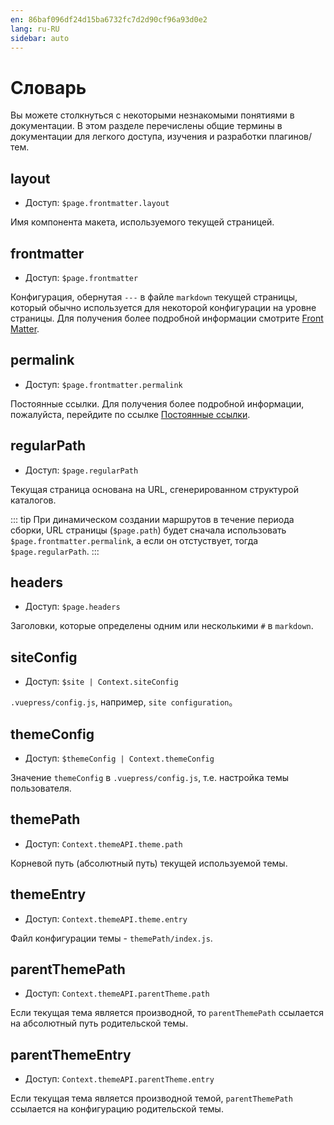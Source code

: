 ```yaml
---
en: 86baf096df24d15ba6732fc7d2d90cf96a93d0e2
lang: ru-RU
sidebar: auto
---
```


# Словарь

Вы можете столкнуться с некоторыми незнакомыми понятиями в документации. В этом разделе перечислены общие термины в документации для легкого доступа, изучения и разработки плагинов/тем.

## layout

- Доступ: `$page.frontmatter.layout`

Имя компонента макета, используемого текущей страницей.

## frontmatter

- Доступ: `$page.frontmatter`

Конфигурация, обернутая `---` в файле `markdown` текущей страницы, который обычно используется для некоторой конфигурации на уровне страницы. Для получения более подробной информации смотрите [Front Matter](../guide/frontmatter.md).

## permalink

- Доступ: `$page.frontmatter.permalink`

Постоянные ссылки. Для получения более подробной информации, пожалуйста, перейдите по ссылке [Постоянные ссылки](../guide/permalinks.md).

## regularPath

- Доступ: `$page.regularPath`

Текущая страница основана на URL, сгенерированном структурой каталогов.

::: tip
При динамическом создании маршрутов в течение периода сборки, URL страницы (`$page.path`) будет сначала использовать `$page.frontmatter.permalink`, а если он отстуствует, тогда `$page.regularPath`.
:::

## headers

- Доступ: `$page.headers`

Заголовки, которые определены одним или несколькими `#` в `markdown`.

## siteConfig

- Доступ: `$site | Context.siteConfig`

`.vuepress/config.js`, например, `site configuration`。

## themeConfig

- Доступ: `$themeConfig | Context.themeConfig`

Значение `themeConfig` в `.vuepress/config.js`, т.е. настройка темы пользователя.

## themePath

- Доступ: `Context.themeAPI.theme.path`

Корневой путь (абсолютный путь) текущей используемой темы.

## themeEntry

- Доступ: `Context.themeAPI.theme.entry`

Файл конфигурации темы - `themePath/index.js`.

## parentThemePath

- Доступ: `Context.themeAPI.parentTheme.path`

Если текущая тема является производной, то `parentThemePath` ссылается на абсолютный путь родительской темы.

## parentThemeEntry

- Доступ: `Context.themeAPI.parentTheme.entry`

Если текущая тема является производной темой, `parentThemePath` ссылается на конфигурацию родительской темы.

